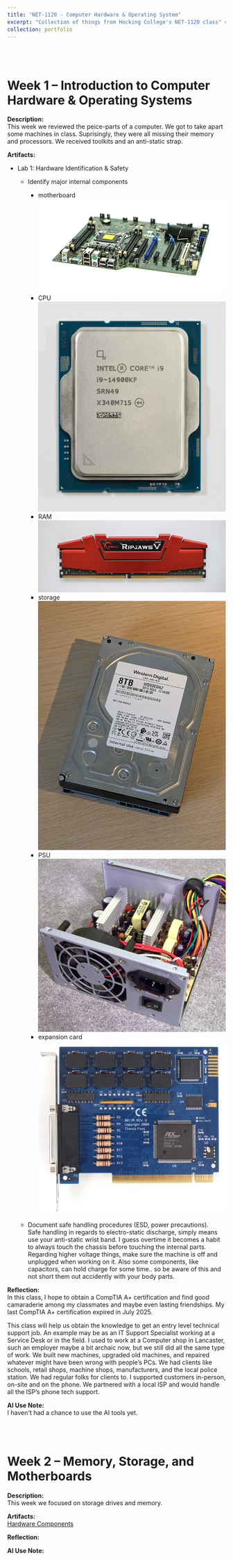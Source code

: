 ```yaml
---
title: "NET-1120 - Computer Hardware & Operating System"
excerpt: "Collection of things from Hocking College's NET-1120 class" # <br/><img src='/images/500x300.png'>"
collection: portfolio
---
```


<a id="week_01"></a><br><br>
# Week 1 – Introduction to Computer Hardware & Operating Systems

**Description:**  
This week we reviewed the peice-parts of a computer.  We got to take apart some machines in class. Suprisingly, they were all missing their memory and processors.  We received toolkits and an anti-static strap.

**Artifacts:**  
- Lab 1: Hardware Identification & Safety
    - Identify major internal components
        - motherboard  
          <img src='/images/NET-1120/Computer-motherboard.jpg'>
        - CPU  
          <img src='/images/NET-1120/Intel_i9-14900KF_CPU.jpg'>
        - RAM  
          <img src='/images/NET-1120/RAM_Module_(SDRAM-DDR4).jpg'>
        - storage  
          <img src='/images/NET-1120/Hard_drive_label_side.jpg'>
        - PSU  
          <img src='/images/NET-1120/PSU-Open1.jpg'>
        - expansion card  
          <img src='/images/NET-1120/Chassis-plans-Digital-IO-Card.jpg'>

    - Document safe handling procedures (ESD, power precautions).  
      Safe handling in regards to electro-static discharge, simply means use your anti-static wrist band.  I guess overtime it becomes a habit to always touch the chassis before touching the internal parts.
      Regarding higher voltage things, make sure the machine is off and unplugged when working on it.  Also some components, like capacitors, can hold charge for some time.. so be aware of this and not short them out accidently with your body parts.

**Reflection:**  
In this class, I hope to obtain a CompTIA A+ certification and find good camaraderie among my classmates and maybe even lasting friendships.  My last CompTIA A+ certification expired in July 2025.

This class will help us obtain the knowledge to get an entry level technical support job.  An example may be as an IT Support Specialist working at a Service Desk or in the field.  I used to work at a Computer shop in Lancaster, such an employer maybe a bit archaic now, but we still did all the same type of work.  We built new machines, upgraded old machines, and repaired whatever might have been wrong with people’s PCs.   We had clients like schools, retail shops, machine shops, manufacturers, and the local police station.  We had regular folks for clients to.  I supported customers in-person, on-site and on the phone.  We partnered with a local ISP and would handle all the ISP’s phone tech support. 

**AI Use Note:**  
I haven't had a chance to use the AI tools yet.

<a id="week_02"></a><br><br>
# Week 2 – Memory, Storage, and Motherboards

**Description:**  
This week we focused on storage drives and memory.

**Artifacts:**  
[Hardware Components](/files/NET-1120/Week_02-NET-1120_Portfolio-Hardware_Components.pdf)

**Reflection:**  

**AI Use Note:**  

